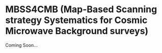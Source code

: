 # MBSS4CMB (Map-Based Scanning strategy Systematics for Cosmic Microwave Background surveys)
Coming Soon...
